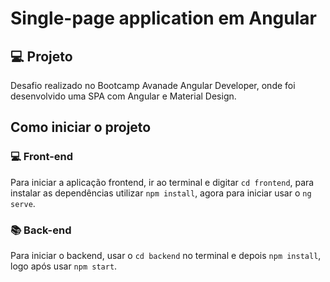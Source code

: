 # Single-page application em Angular

## 💻 Projeto

Desafio realizado no Bootcamp Avanade Angular Developer, onde foi desenvolvido uma SPA com Angular e Material Design.

## Como iniciar o projeto

### 💻 Front-end
Para iniciar a aplicação frontend, ir ao terminal e digitar `cd frontend`, para instalar as dependências utilizar `npm install`, agora para iniciar usar o `ng serve`.

### 📚 Back-end
Para iniciar o backend, usar o `cd backend` no terminal e depois `npm install`, logo após usar `npm start`.
